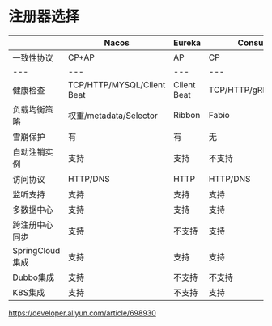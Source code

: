 # 注册器选择

|  | **Nacos** | **Eureka** | **Consul** | **CoreDNS** | **Zookeeper** |
| --- |  --- |  --- |  --- |  --- |  --- |
| 一致性协议 | CP+AP | AP | CP | --- | CP |
| --- |  --- |  --- |  --- |  --- |  --- |
| 健康检查 | TCP/HTTP/MYSQL/Client Beat | Client Beat | TCP/HTTP/gRPC/Cmd | --- | Keep Alive |
| 负载均衡策略 | 权重/metadata/Selector | Ribbon | Fabio | RoundRobin | --- |
| 雪崩保护 | 有 | 有 | 无 | 无 | 无 |
| 自动注销实例 | 支持 | 支持 | 不支持 | 不支持 | 支持 |
| 访问协议 | HTTP/DNS | HTTP | HTTP/DNS | DNS | TCP |
| 监听支持 | 支持 | 支持 | 支持 | 不支持 | 支持 |
| 多数据中心 | 支持 | 支持 | 支持 | 不支持 | 不支持 |
| 跨注册中心同步 | 支持 | 不支持 | 支持 | 不支持 | 不支持 |
| SpringCloud集成 | 支持 | 支持 | 支持 | 不支持 | 不支持 |
| Dubbo集成 | 支持 | 不支持 | 不支持 | 不支持 | 支持 |
| K8S集成 | 支持 | 不支持 | 支持 | 支持 | 不支持 |

https://developer.aliyun.com/article/698930